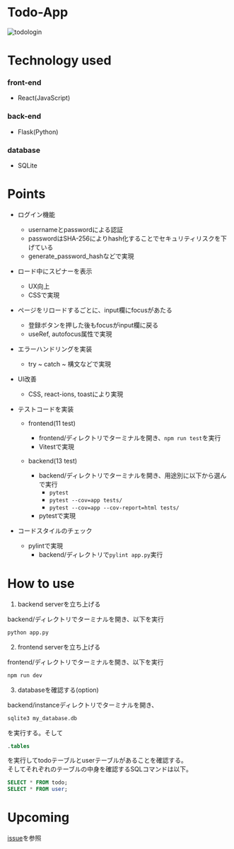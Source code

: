 # Todo-App

![todologin](https://github.com/user-attachments/assets/57b8546b-0fc9-4903-a8fe-2a650d5c34bb)

# Technology used
### front-end
- React(JavaScript)

### back-end
- Flask(Python)

### database
- SQLite

# Points
- ログイン機能
    - usernameとpasswordによる認証
    - passwordはSHA-256によりhash化することでセキュリティリスクを下げている
    - generate_password_hashなどで実現

- ロード中にスピナーを表示
    - UX向上
    - CSSで実現

- ページをリロードするごとに、input欄にfocusがあたる
    - 登録ボタンを押した後もfocusがinput欄に戻る
    - useRef, autofocus属性で実現

- エラーハンドリングを実装
    - try ~ catch ~ 構文などで実現

- UI改善
    - CSS, react-ions, toastにより実現

- テストコードを実装
    - frontend(11 test)
        - frontend/ディレクトリでターミナルを開き、`npm run test`を実行
        - Vitestで実現
    
    - backend(13 test)
        - backend/ディレクトリでターミナルを開き、用途別に以下から選んで実行
            - `pytest`
            - `pytest --cov=app tests/`
            - `pytest --cov=app --cov-report=html tests/`
        - pytestで実現

- コードスタイルのチェック
    - pylintで実現
        - backend/ディレクトリで`pylint app.py`実行

# How to use
1. backend serverを立ち上げる

backend/ディレクトリでターミナルを開き、以下を実行
```bash
python app.py
```

2. frontend serverを立ち上げる

frontend/ディレクトリでターミナルを開き、以下を実行
```bash
npm run dev
```

3. databaseを確認する(option)

backend/instanceディレクトリでターミナルを開き、
```bash
sqlite3 my_database.db
```
を実行する。そして
```sql
.tables
```
を実行してtodoテーブルとuserテーブルがあることを確認する。<br>
そしてそれぞれのテーブルの中身を確認するSQLコマンドは以下。
```sql
SELECT * FROM todo;
SELECT * FROM user;
```

# Upcoming
[issue](https://github.com/clumsy-ug/Todo-Fullstack/issues)を参照
